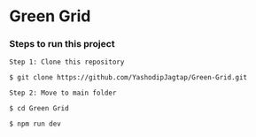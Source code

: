 # Green Grid

### Steps to run this project

```
Step 1: Clone this repository

$ git clone https://github.com/YashodipJagtap/Green-Grid.git
```

```
Step 2: Move to main folder

$ cd Green Grid
 
$ npm run dev


